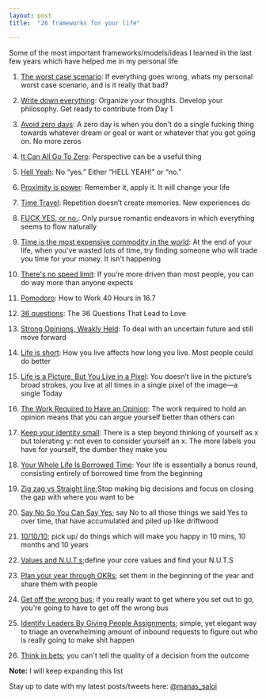 ```yaml
---
layout: post
title:  "26 frameworks for your life"

---
```


Some of the most important frameworks/models/ideas I learned in the last few years which have helped me in my personal life

1. [The worst case scenario](https://medium.com/desk-of-van-schneider/the-worst-case-scenario-52a348012a35#.dz3gegowc): If everything goes wrong, whats my personal worst case scenario, and is it really that bad?

2. [Write down everything](https://byrslf.co/write-down-everything-a811df6db771): Organize your thoughts. Develop your philosophy. Get ready to contribute from Day 1

3. [Avoid zero days](https://www.reddit.com/r/getdisciplined/comments/1q96b5/i_just_dont_care_about_myself/cdah4af/): A zero day is when you don't do a single fucking thing towards whatever dream or goal or want or whatever that you got going on. No more zeros

4. [It Can All Go To Zero](https://feld.com/archives/2018/01/can-go-zero.html): Perspective can be a useful thing

5. [Hell Yeah](https://sivers.org/hellyeah): No “yes.” Either “HELL YEAH!” or “no.”

6. [Proximity is power](https://blog.producthunt.com/tony-robbins-the-best-advice-i-ve-ever-been-given-32e57b4b6902): Remember it, apply it. It will change your life

7. [Time Travel](https://medium.com/@bchesky/how-to-time-travel-b604096d5ed0#.hq4ojr4ci): Repetition doesn’t create memories. New experiences do

8. [FUCK YES, or no.](https://www.quora.com/What-is-the-best-dating-advice-you-have-ever-been-given): Only pursue romantic endeavors in which everything seems to flow naturally

9. [Time is the most expensive commodity in the world](https://www.quora.com/What-is-the-best-thing-your-teacher-ever-told-you/answer/Daniel-Kaplan): At the end of your life, when you've wasted lots of time, try finding someone who will trade you time for your money. It isn't happening

10. [There's no speed limit](https://sivers.org/kimo): If you’re more driven than most people, you can do way more than anyone expects

11. [Pomodoro](https://stories.buffer.com/how-to-work-40-hours-in-16-7-the-simple-technique-that-gave-me-my-life-back-8f98ec011862#.2b0zaqhiw): How to Work 40 Hours in 16.7

12. [36 questions](https://www.nytimes.com/2015/01/11/style/36-questions-that-lead-to-love.html): The 36 Questions That Lead to Love

13. [Strong Opinions, Weakly Held](https://bobsutton.typepad.com/my_weblog/2006/07/strong_opinions.html): To deal with an uncertain future and still move forward

14. [Life is short](http://www.paulgraham.com/vb.html): How you live affects how long you live. Most people could do better

15. [Life is a Picture, But You Live in a Pixel](https://waitbutwhy.com/2013/11/life-is-picture-but-you-live-in-pixel.html): You doesn’t live in the picture’s broad strokes, you live at all times in a single pixel of the image—a single Today

16. [The Work Required to Have an Opinion](https://fs.blog/2013/04/the-work-required-to-have-an-opinion/): The work required to hold an opinion means that you can argue yourself better than others can

17. [Keep your identity small](http://www.paulgraham.com/identity.html): There is a step beyond thinking of yourself as x but tolerating y: not even to consider yourself an x. The more labels you have for yourself, the dumber they make you

18. [Your Whole Life Is Borrowed Time](https://www.raptitude.com/2018/08/your-whole-life-is-borrowed-time/): Your life is essentially a bonus round, consisting entirely of borrowed time from the beginning

19. [Zig zag vs Straight line](https://www.quora.com/At-age-25-would-you-pursue-a-good-paying-corporate-job-that-makes-you-unhappy-or-a-hobby-that-makes-you-happy-but-has-no-guarantee-to-pay-the-bills-What-would-you-advise/answer/Oliver-Emberton);Stop making big decisions and focus on closing the gap with where you want to be

20. [Say No So You Can Say Yes](https://zenhabits.net/say-yes/); say No to all those things we said Yes to over time, that have accumulated and piled up like driftwood

21. [10/10/10](https://manassaloi.com/2020/01/01/getting-shit-done-happiness.html); pick up/ do things which will make you happy in 10 mins, 10 months and 10 years

22. [Values and N.U.T.s](https://www.artofmanliness.com/articles/30-days-to-a-better-man-day-1-define-your-core-values/);define your core values and find your N.U.T.S

23. [Plan your year through OKRs](https://manassaloi.com/2020/01/15/personal-OKRs-2020.html); set them in the beginning of the year and share them with people

24. [Get off the wrong bus](https://seths.blog/2018/08/the-wrong-bus/); if you really want to get where you set out to go, you're going to have to get off the wrong bus

25. [Identify Leaders By Giving People Assignments](https://feld.com/archives/2014/12/identify-leaders-giving-people-assignments.html); simple, yet elegant way to triage an overwhelming amount of inbound requests to figure out who is really going to make shit happen

26. [Think in bets](https://www.oaktreecapital.com/docs/default-source/memos/you-bet.pdf); you can't tell the quality of a decision from the outcome

**Note:** I will keep expanding this list

Stay up to date with my latest posts/tweets here: [@manas_saloi](http://twitter.com/manas_saloi)
